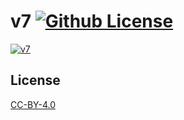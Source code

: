 v7 [![Github License](https://img.shields.io/github/license/setetres/v7.svg)](https://github.com/setetres/v7/blob/master/LICENSE)
==

[![v7](https://setetres.s3.amazonaws.com/setetres.st/img/v7-desktop.png?v=2&raw=true)](http://v7.setetres.st)

License
-------

[CC-BY-4.0]

[http://v7.setetres.st]: http://v7.setetres.st
[CC-BY-4.0]: http://creativecommons.org/licenses/by/4.0
